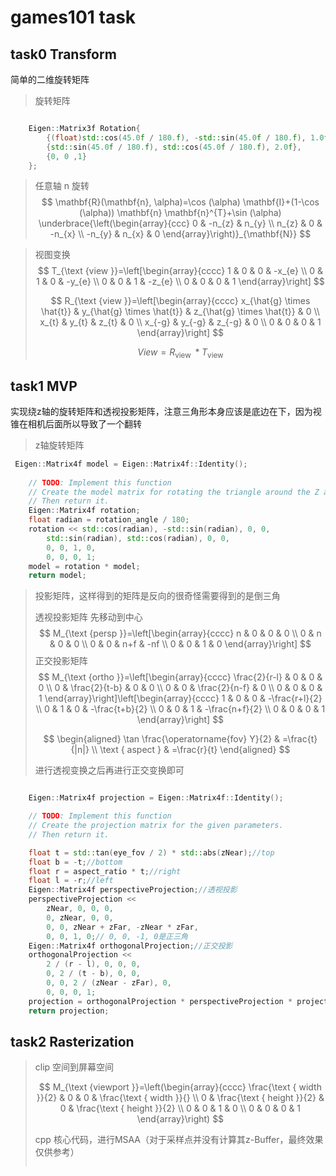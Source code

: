 # games101 task

## task0 Transform

简单的二维旋转矩阵

>  旋转矩阵
> 

```cpp

    Eigen::Matrix3f Rotation{
        {(float)std::cos(45.0f / 180.f), -std::sin(45.0f / 180.f), 1.0f},
        {std::sin(45.0f / 180.f), std::cos(45.0f / 180.f), 2.0f},
        {0, 0 ,1}
    };
```
> 任意轴 n 旋转 
> $$
> \mathbf{R}(\mathbf{n}, \alpha)=\cos (\alpha) \mathbf{I}+(1-\cos (\alpha)) \mathbf{n} \mathbf{n}^{T}+\sin (\alpha) \underbrace{\left(\begin{array}{ccc}
> 0 & -n_{z} & n_{y} \\
> n_{z} & 0 & -n_{x} \\
> -n_{y} & n_{x} & 0
> \end{array}\right)}_{\mathbf{N}}
> $$
>  


> 
>
> 视图变换
> $$
> T_{\text {view }}=\left[\begin{array}{cccc}
> 1 & 0 & 0 & -x_{e} \\
> 0 & 1 & 0 & -y_{e} \\
> 0 & 0 & 1 & -z_{e} \\
> 0 & 0 & 0 & 1
> \end{array}\right]
> $$
>
> $$
> R_{\text {view }}=\left[\begin{array}{cccc}
> x_{\hat{g} \times \hat{t}} & y_{\hat{g} \times \hat{t}} & z_{\hat{g} \times \hat{t}} & 0 \\
> x_{t} & y_{t} & z_{t} & 0 \\
> x_{-g} & y_{-g} & z_{-g} & 0 \\
> 0 & 0 & 0 & 1
> \end{array}\right]
> $$
>
> $$
> View = R_{\text {view }} * T_{\text {view }}
> $$
>
> 

## task1 MVP

实现绕z轴的旋转矩阵和透视投影矩阵，注意三角形本身应该是底边在下，因为视锥在相机后面所以导致了一个翻转

> z轴旋转矩阵

```cpp
 Eigen::Matrix4f model = Eigen::Matrix4f::Identity();
    
    // TODO: Implement this function
    // Create the model matrix for rotating the triangle around the Z axis.
    // Then return it.
    Eigen::Matrix4f rotation;
    float radian = rotation_angle / 180;
    rotation << std::cos(radian), -std::sin(radian), 0, 0,
        std::sin(radian), std::cos(radian), 0, 0,
        0, 0, 1, 0, 
        0, 0, 0, 1;
    model = rotation * model;
    return model;
```

> 投影矩阵，这样得到的矩阵是反向的很奇怪需要得到的是倒三角
>
> 透视投影矩阵 先移动到中心
> $$
> M_{\text {persp }}=\left[\begin{array}{cccc}
> n & 0 & 0 & 0 \\
> 0 & n & 0 & 0 \\
> 0 & 0 & n+f & -nf \\
> 0 & 0 & 1 & 0
> \end{array}\right]
> $$
> 正交投影矩阵
> $$
> M_{\text {ortho }}=\left[\begin{array}{cccc}
> \frac{2}{r-l} & 0 & 0 & 0 \\
> 0 & \frac{2}{t-b} & 0 & 0 \\
> 0 & 0 & \frac{2}{n-f} & 0 \\
> 0 & 0 & 0 & 1
> \end{array}\right]\left[\begin{array}{cccc}
> 1 & 0 & 0 & -\frac{r+l}{2} \\
> 0 & 1 & 0 & -\frac{t+b}{2} \\
> 0 & 0 & 1 & -\frac{n+f}{2} \\
> 0 & 0 & 0 & 1
> \end{array}\right]
> $$
>
> $$
> \begin{aligned}
> \tan \frac{\operatorname{fov} Y}{2} & =\frac{t}{|n|} \\
> \text { aspect } & =\frac{r}{t}
> \end{aligned}
> $$
>
> 进行透视变换之后再进行正交变换即可

```cpp

    Eigen::Matrix4f projection = Eigen::Matrix4f::Identity();

    // TODO: Implement this function
    // Create the projection matrix for the given parameters.
    // Then return it.

    float t = std::tan(eye_fov / 2) * std::abs(zNear);//top
    float b = -t;//bottom
    float r = aspect_ratio * t;//right
    float l = -r;//left
    Eigen::Matrix4f perspectiveProjection;//透视投影
    perspectiveProjection <<
        zNear, 0, 0, 0,
        0, zNear, 0, 0,
        0, 0, zNear + zFar, -zNear * zFar,
        0, 0, 1, 0;// 0, 0, -1, 0是正三角 
    Eigen::Matrix4f orthogonalProjection;//正交投影
    orthogonalProjection <<
        2 / (r - l), 0, 0, 0,
        0, 2 / (t - b), 0, 0,
        0, 0, 2 / (zNear - zFar), 0,
        0, 0, 0, 1;
    projection = orthogonalProjection * perspectiveProjection * projection;
    return projection;
```

## task2 Rasterization

> clip 空间到屏幕空间
>
>  
> $$
> M_{\text {viewport }}=\left(\begin{array}{cccc}
> \frac{\text { width }}{2} & 0 & 0 & \frac{\text { width }}{} \\
> 0 & \frac{\text { height }}{2} & 0 & \frac{\text { height }}{2} \\
> 0 & 0 & 1 & 0 \\
> 0 & 0 & 0 & 1
> \end{array}\right)
> $$
>  
>
> cpp 核心代码，进行MSAA（对于采样点并没有计算其z-Buffer，最终效果仅供参考）
>
> ```cpp
> 
> ```
>
> 

